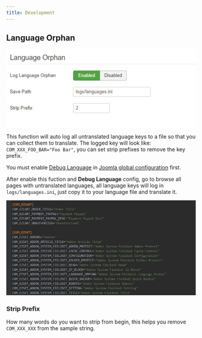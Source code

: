 ```yaml
---
title: Development
---
```


## Language Orphan

![](p-2017-10-25-020.jpg)

This function will auto log all untranslated language keys to a file so that you can collect them to translate. The logged key will look like: `COM_XXX_FOO_BAR="Foo Bar"`, you can set strip prefixes to remove the key prefix.

You must enable [Debug Language](https://docs.joomla.org/Debugging_a_translation) in [Joomla global configuration](https://docs.joomla.org/J3.x:Global_configuration#Debug_Settings_Group) first.

After enable this fuction and **Debug Language** config, go to browse all pages with untranslated languages, all language keys will log in `logs/languages.ini`, just copy it to your language file and translate it.

![](p-2017-10-25-019.jpg)

### Strip Prefix

How many words do you want to strip from begin, this helps you remove `COM_XXX_XXX` from the sample string.


